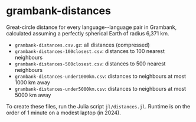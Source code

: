 # grambank-distances

Great-circle distance for every language--language pair in Grambank, calculated assuming a perfectly spherical Earth of radius 6,371 km.

- `grambank-distances.csv.gz`: all distances (compressed)
- `grambank-distances-100closest.csv`: distances to 100 nearest neighbours
- `grambank-distances-500closest.csv`: distances to 500 nearest neighbours
- `grambank-distances-under1000km.csv`: distances to neighbours at most 1000 km away
- `grambank-distances-under5000km.csv`: distances to neighbours at most 5000 km away

To create these files, run the Julia script `jl/distances.jl`. Runtime is on the order of 1 minute on a modest laptop (in 2024).
